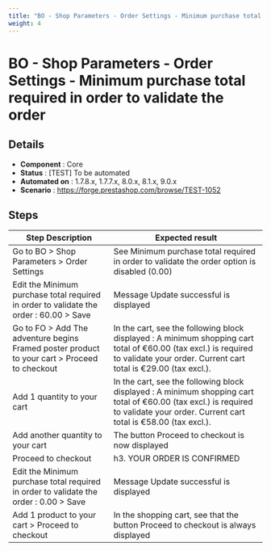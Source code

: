 ```yaml
---
title: "BO - Shop Parameters - Order Settings - Minimum purchase total required in order to validate the order"
weight: 4
---
```


# BO - Shop Parameters - Order Settings - Minimum purchase total required in order to validate the order
## Details
* **Component** : Core
* **Status** : [TEST] To be automated
* **Automated on** : 1.7.8.x, 1.7.7.x, 8.0.x, 8.1.x, 9.0.x
* **Scenario** : https://forge.prestashop.com/browse/TEST-1052

## Steps
| Step Description | Expected result |
| ----- | ----- |
| Go to BO > Shop Parameters > Order Settings | See Minimum purchase total required in order to validate the order option is disabled (0.00) |
| Edit the Minimum purchase total required in order to validate the order : 60.00 > Save | Message Update successful is displayed |
| Go to FO > Add The adventure begins Framed poster product to your cart > Proceed to checkout | In the cart, see the following block displayed : A minimum shopping cart total of €60.00 (tax excl.) is required to validate your order. Current cart total is €29.00 (tax excl.). |
| Add 1 quantity to your cart | In the cart, see the following block displayed : A minimum shopping cart total of €60.00 (tax excl.) is required to validate your order. Current cart total is €58.00 (tax excl.). |
| Add another quantity to your cart | The button Proceed to checkout is now displayed |
| Proceed to checkout | h3. YOUR ORDER IS CONFIRMED |
| Edit the Minimum purchase total required in order to validate the order : 0.00 > Save | Message Update successful is displayed |
| Add 1 product to your cart > Proceed to checkout | In the shopping cart, see that the button Proceed to checkout is always displayed |
